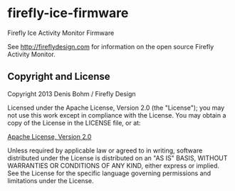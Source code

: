 firefly-ice-firmware
====================

Firefly Ice Activity Monitor Firmware

See http://fireflydesign.com for information on the open source Firefly Activity Monitor.

Copyright and License
---------------------
Copyright 2013 Denis Bohm / Firefly Design

Licensed under the Apache License, Version 2.0 (the "License"); you may not use this work except in compliance with the License. You may obtain a copy of the License in the LICENSE file, or at:

<a href="http://www.apache.org/licenses/LICENSE-2.0">Apache License, Version 2.0</a>

Unless required by applicable law or agreed to in writing, software distributed under the License is distributed on an "AS IS" BASIS, WITHOUT WARRANTIES OR CONDITIONS OF ANY KIND, either express or implied. See the License for the specific language governing permissions and limitations under the License.
